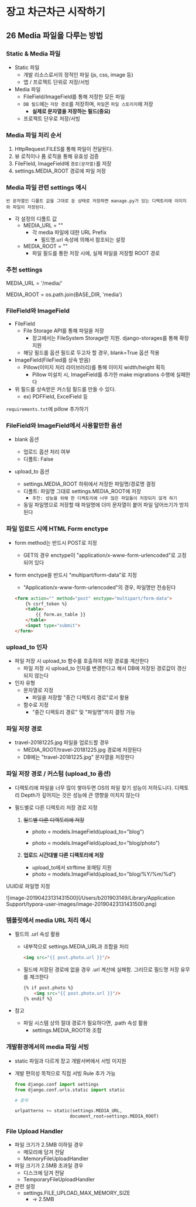 # 장고 차근차근 시작하기

## 26 Media 파일을 다루는 방법

### Static & Media 파일

*   Static 파일
    *   개발 리소스로서의 정적인 파일 (js, css, image 등)
    *   앱 / 프로젝트 단위로 저장/서빙
*   Media 파일
    *   FileField/ImageField를 통해 저장한 모든 파일
    *   `DB 필드`에는 `저장 경로`를 저장하며, `파일`은 `파일 스토리지`에 저장
        *   __실제로 문자열을 저장하는 필드(중요)__
    *   프로젝트 단우로 저장/서빙

### Media 파일 처리 순서

1.  HttpRequest.FILES를 통해 파일이 전달된다.
2.  뷰 로직이나 폼 로직을 통해 유효성 검증
3.  FileFIeld, ImageField에 `경로(문자열)`를 저장
4.  settings.MEDIA_ROOT 경로에 파일 저장

### Media 파일 관련 settings 예시

`빈 문자열인 디폴트 값을 그대로 둔 상태로 저장하면 manage.py가 있는 디렉토리에 이미지와 파일이 저장된다.`

*   각 설정의 디폴트 값
    *   MEDIA_URL = ""
        *   각 media 파일에 대한 URL Prefix
            *   필드명.url 속성에 의해서 참조되는 설정
    *   MEDIA_ROOT = ""
        *   파일 필드를 통한 저장 시에, 실제 파일을 저장할 ROOT 경로

### 추천 settings

MEDIA_URL = '/media/'

MEDIA_ROOT = os.path.join(BASE_DIR, 'media')

### FileField와 ImageField

*   FileField
    *   File Storage API를 통해 파일을 저장
        *   장고에서는 FileSystem Storage만 지원. django-storages를 통해 확장 지원
    *   해당 필드를 옵션 필드로 두고자 할 경우, blank=True 옵션 적용
*   ImageField(FileFied를 상속 받음)
    *   Pillow(이미지 처리 라이브러리)를 통해 이미지 width/height 획득
        *   Pillow 미설치 시, ImageField를 추가한 make migrations 수행에 실패한다
*   위 필드를 상속받은 커스텀 필드를 만들 수 있다.
    *   ex) PDFField, ExcelField 등

`requirements.txt`에 pillow 추가하기

### FileField와 ImageField에서 사용할만한 옵션

*   blank 옵션
    *   업로드 옵션 처리 여부
    *   디폴트: False

*   upload_to 옵션
    *   settings.MEDIA_ROOT 하위에서 저장한 파일명/경로명 결정
    *   디폴트: 파일명 그대로 settings.MEDIA_ROOT에 저장
        *   `추천: 성능을 위해 한 디렉토리에 너무 많은 파일들이 저장되지 않게 하기`
    *   동일 파일명으로 저장할 때 파일명에 더미 문자열이 붙어 파일 덮어쓰기가 방지된다

### 파일 업로드 시에 HTML Form enctype

*   form method는 반드시 POST로 지정

    *   GET의 경우 enctype이 "application/x-www-form-urlencoded"로 고정되어 있다

*   form enctype을 반드시 "multipart/form-data"로 지정

    *   "Application/x-www-form-urlencoded"의 경우, 파일명만 전송된다

    ```html
    <form action="" method="post" enctype="multipart/form-data">
        {% csrf_token %}
        <table>
            {{ form.as_table }}
        </table>
        <input type="submit">
    </form>
    ```

### upload_to 인자

*   파일 저장 시 upload_to 함수를 호출하여 저장 경로를 계산한다
    *   파일 저장 시 upload_to 인자를 변경한다고 해서 DB에 저장된 경로값이 갱신되지 않는다
*   인자 유형
    *   문자열로 지정
        *   파일을 저장할 "중간 디렉토리 경로"로서 활용
    *   함수로 지정
        *   "중간 디렉토리 경로" 및 "파일명"까지 결정 가능

### 파일 저장 경로

*   travel-20181225.jpg 파일을 업로드할 경우
    *   MEDIA_ROOT/travel-20181225.jpg 경로에 저장된다
    *   DB에는 "travel-20181225.jpg" 문자열을 저장한다

### 파일 저장 경로 / 커스텀 (upload_to 옵션)

*   디렉토리에 파일을 너무 많이 쌓아두면 OS의 파일 찾기 성능이 저하도니다. 디렉토리 Depth가 깊어지는 것은 성능에 큰 영향을 미치지 않는다

*   필드별로 다른 디렉토리 저장 경로 지정

    1.  ~~필드별 다른 디렉토리에 저장~~

        *   photo = models.ImageField(upload_to="blog")

        *   photo = models.ImageField(upload_to="blog/photo")

    2.  **업로드 시간대별 다른 디렉토리에 저장**
        *   upload_to에서 strftime 포매팅 지원
        *   photo = models.ImageField(upload_to="blog/%Y/%m/%d")

UUID로 파일명 지정

![image-20190423131431500](/Users/b201903149/Library/Application Support/typora-user-images/image-20190423131431500.png)

### 템플릿에서 media URL 처리 예시

*   필드의 .url 속성 활용

    *   내부적으로 settings.MEDIA_URL과 조합을 처리

        ```html
        <img src="{{ post.photo.url }}"/>
        ```

    *   필드에 저장된 경로에 없을 경우 .url 계산에 실패함. 그러므로 필드명 저장 유무를 체크한다

        ```html
        {% if post.photo %}
        	<img src="{{ post.photo.url }}"/>
        {% endif %}
        ```

*   참고
    *   파일 시스템 상의 절대 경로가 필요하다면, .path 속성 활용
        *   settings.MEDIA_ROOT와 조합

### 개발환경에서의 media 파일 서빙

*   static 파일과 다르게 장고 개발서버에서 서빙 미지원

*   개발 편의성 목적으로 직접 서빙 Rule 추가 가능

    ```python
    from django.conf import settings
    from django.conf.urls.static import static
    
    # 중략
    
    urlpatterns += static(settings.MEDIA_URL,
                         document_root=settings.MEDIA_ROOT)
    ```

### File Upload Handler

*   파일 크기가 2.5MB 이하일 경우
    *   메모리에 담겨 전달
    *   MemoryFileUploadHandler
*   파일 크기가 2.5MB 초과일 경우
    *   디스크에 담겨 전달
    *   TemporaryFileUploadHandler
*   관련 설정
    *   settings.FILE_UPLOAD_MAX_MEMORY_SIZE
        *   -> 2.5MB